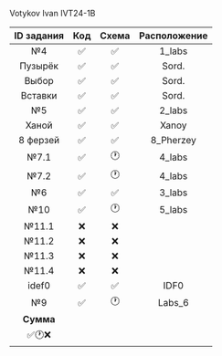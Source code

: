 Votykov Ivan IVT24-1B 

| ID задания | Код | Схема | Расположение |                                                 
| :----: | :----: | :----: | :----: |
| №4 | ✅ | ✅ | 1_labs |
| Пузырёк | ✅ | ✅ | Sord. |
| Выбор | ✅ | ✅ | Sord. |
| Вставки | ✅ | ✅ | Sord. |
| №5 | ✅ | ✅ | 2_labs |
| Ханой | ✅ | ✅ | Xanoy |
| 8 ферзей | ✅ | ✅ | 8_Pherzey |
| №7.1 | ✅ | 🕐 | 4_labs |
| №7.2 | ✅ | 🕐 | 4_labs |
| №6 | ✅ | ✅ | 3_labs |
| №10 | ✅ | 🕐 | 5_labs |
| №11.1 | ❌ | ❌ |  |
| №11.2 | ❌ | ❌ |  |
| №11.3 | ❌ | ❌ |  |
| №11.4 | ❌ | ❌ |  |
| idef0 | ✅ | ✅ | IDF0 |
| №9 | ✅ | 🕐 | Labs_6 | 
| **Сумма** |  |  |  |
| ✅🕐❌   |  |  |  |
